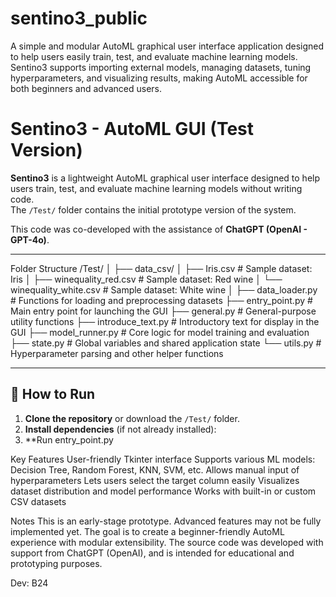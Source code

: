 # sentino3_public
A simple and modular AutoML graphical user interface application designed to help users easily train, test, and evaluate machine learning models. Sentino3 supports importing external models, managing datasets, tuning hyperparameters, and visualizing results, making AutoML accessible for both beginners and advanced users.
# Sentino3 - AutoML GUI (Test Version)

**Sentino3** is a lightweight AutoML graphical user interface designed to help users train, test, and evaluate machine learning models without writing code.  
The `/Test/` folder contains the initial prototype version of the system.

This code was co-developed with the assistance of **ChatGPT (OpenAI - GPT-4o)**.

---

Folder Structure
/Test/
│
├── data_csv/
│ ├── Iris.csv # Sample dataset: Iris
│ ├── winequality_red.csv # Sample dataset: Red wine
│ └── winequality_white.csv # Sample dataset: White wine
│
├── data_loader.py # Functions for loading and preprocessing datasets
├── entry_point.py # Main entry point for launching the GUI
├── general.py # General-purpose utility functions
├── introduce_text.py # Introductory text for display in the GUI
├── model_runner.py # Core logic for model training and evaluation
├── state.py # Global variables and shared application state
└── utils.py # Hyperparameter parsing and other helper functions

---

## 🚀 How to Run

1. **Clone the repository** or download the `/Test/` folder.
2. **Install dependencies** (if not already installed):
3. **Run entry_point.py

Key Features
User-friendly Tkinter interface
Supports various ML models: Decision Tree, Random Forest, KNN, SVM, etc.
Allows manual input of hyperparameters
Lets users select the target column easily
Visualizes dataset distribution and model performance
Works with built-in or custom CSV datasets

Notes
This is an early-stage prototype. Advanced features may not be fully implemented yet.
The goal is to create a beginner-friendly AutoML experience with modular extensibility.
The source code was developed with support from ChatGPT (OpenAI), and is intended for educational and prototyping purposes.

Dev: B24

